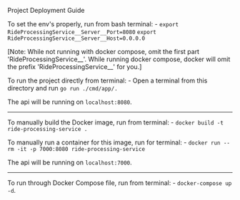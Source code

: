 Project Deployment Guide

To set the env's properly, run from bash terminal: -
`export RideProcessingService__Server__Port=8080`
`export RideProcessingService__Server__Host=0.0.0.0`

[Note: While not running with docker compose, omit the first part 'RideProcessingService__'.
While running docker compose, docker will omit the prefix 'RideProcessingService__' for you.]

To run the project directly from terminal: -
Open a terminal from this directory and run `go run ./cmd/app/.`

The api will be running on `localhost:8080`.

---

To manually build the Docker image, run from terminal: -
`docker build -t ride-processing-service .`

To manually run a container for this image, run for terminal: -
`docker run --rm -it -p 7000:8080 ride-processing-service`

The api will be running on `localhost:7000`.

---

To run through Docker Compose file, run from terminal: -
`docker-compose up -d`.
